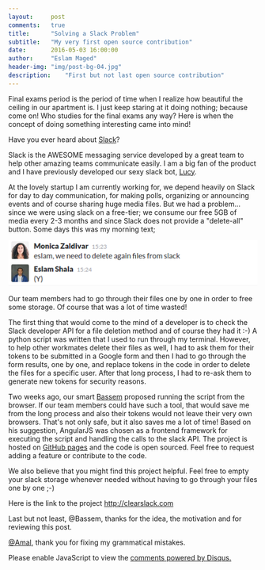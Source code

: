 ```yaml
---
layout:     post
comments:	true
title:      "Solving a Slack Problem"
subtitle:   "My very first open source contribution"
date:       2016-05-03 16:00:00
author:     "Eslam Maged"
header-img:	"img/post-bg-04.jpg"
description:	"First but not last open source contribution"
---
```



<p>Final exams period is the period of time when I realize how beautiful the ceiling in our apartment is. I just keep staring at it doing nothing; because come on! Who studies for the final exams any way? Here is when the concept of doing something interesting came into  mind!</p>

<p>Have you ever heard about <a href="https://slack.com/" target="_blank">Slack</a>?</p>

<p>Slack is the AWESOME messaging service developed by a great team to help other amazing teams communicate easily. I am a big fan of the product and I have previously developed our sexy slack bot, <a href="http://eslamaged.com/blog/2016/02/02/lucy/" target="_blank">Lucy</a>.</p>

<p>At the lovely startup I am currently working for, we depend heavily on Slack for day to day communication, for making polls, organizing or announcing events and of course sharing huge media files. But we had a problem... since we were using slack on a free-tier; we consume our free 5GB of media every 2-3 months and since Slack does not provide a "delete-all" button. Some days this was my morning text;</p> <img src="/img/clearslack/slackmsg.png" /> 

<p>Our team members had to go through their files one by one in order to free some storage. Of course that was a lot of time wasted!</p>


<p>The first thing that would come to the mind of a developer is to check the Slack developer API for a file deletion method and of course they had it :-) A python script was written that I used to run through my terminal. However, to help other workmates delete their files as well, I had to ask them for their tokens to be submitted in a Google form and then I had to go through the form results, one by one, and replace tokens in the code in order to delete the files for a specific user. After that long process, I had to re-ask them to generate new tokens for security reasons.</p>


<p>Two weeks ago, our smart <a href="https://twitter.com/MohamedBassem" target="_blank"> Bassem</a> proposed running the script from the browser. If our team members could have such a tool, that would save me from the long process and also their tokens would not leave their very own browsers. That's not only safe, but it also saves me a lot of time! Based on his suggestion, AngularJS was chosen as a frontend framework for executing the script and handling the calls to the slack API. The project is hosted on <a href="https://pages.github.com/" target="_blank">GitHub pages</a> and the code is open sourced. Feel free to request adding a feature or contribute to the code.
</p>

<p>We also believe that you might find this project helpful. Feel free to empty your slack storage whenever needed without having to go through your files one by one ;-)</p>


<p>Here is the link to the project <a href="http://clearslack.com/#/" target="_blank">http://clearslack.com</a></p>

<p> Last but not least, @Bassem, thanks for the idea, the motivation and for reviewing this post.</p>

<p><a href="https://twitter.com/Amal_Shaker">@Amal</a>, thank you for fixing my grammatical mistakes.</p>

<div id="disqus_thread"></div>
<script>
    /**
     *  RECOMMENDED CONFIGURATION VARIABLES: EDIT AND UNCOMMENT THE SECTION BELOW TO INSERT DYNAMIC VALUES FROM YOUR PLATFORM OR CMS.
     *  LEARN WHY DEFINING THESE VARIABLES IS IMPORTANT: https://disqus.com/admin/universalcode/#configuration-variables
     */
    /*
    var disqus_config = function () {
        this.page.url = PAGE_URL;  // Replace PAGE_URL with your page's canonical URL variable
        this.page.identifier = PAGE_IDENTIFIER; // Replace PAGE_IDENTIFIER with your page's unique identifier variable
    };
    */
    (function() {  // DON'T EDIT BELOW THIS LINE
        var d = document, s = d.createElement('script');
        
        s.src = 'https://eslamaged.disqus.com/embed.js';
        
        s.setAttribute('data-timestamp', +new Date());
        (d.head || d.body).appendChild(s);
    })();
</script>
<noscript>Please enable JavaScript to view the <a href="https://disqus.com/?ref_noscript" rel="nofollow">comments powered by Disqus.</a></noscript>
